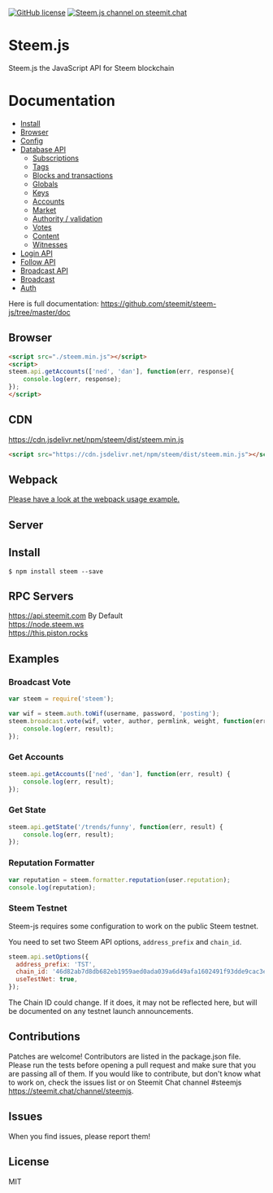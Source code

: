 [![GitHub license](https://img.shields.io/badge/license-MIT-blue.svg)](https://github.com/steemit/steem-js/blob/master/LICENSE)
[![Steem.js channel on steemit.chat](https://img.shields.io/badge/chat-steemit.chat-1c56a4.svg)](https://steemit.chat/channel/steemjs)

# Steem.js
Steem.js the JavaScript API for Steem blockchain

# Documentation

- [Install](https://github.com/steemit/steem-js/tree/master/doc#install)
- [Browser](https://github.com/steemit/steem-js/tree/master/doc#browser)
- [Config](https://github.com/steemit/steem-js/tree/master/doc#config)
- [Database API](https://github.com/steemit/steem-js/tree/master/doc#api)
    - [Subscriptions](https://github.com/steemit/steem-js/tree/master/doc#subscriptions)
    - [Tags](https://github.com/steemit/steem-js/tree/master/doc#tags)
    - [Blocks and transactions](https://github.com/steemit/steem-js/tree/master/doc#blocks-and-transactions)
    - [Globals](https://github.com/steemit/steem-js/tree/master/doc#globals)
    - [Keys](https://github.com/steemit/steem-js/tree/master/doc#keys)
    - [Accounts](https://github.com/steemit/steem-js/tree/master/doc#accounts)
    - [Market](https://github.com/steemit/steem-js/tree/master/doc#market)
    - [Authority / validation](https://github.com/steemit/steem-js/tree/master/doc#authority--validation)
    - [Votes](https://github.com/steemit/steem-js/tree/master/doc#votes)
    - [Content](https://github.com/steemit/steem-js/tree/master/doc#content)
    - [Witnesses](https://github.com/steemit/steem-js/tree/master/doc#witnesses)
- [Login API](https://github.com/steemit/steem-js/tree/master/doc#login)
- [Follow API](https://github.com/steemit/steem-js/tree/master/doc#follow-api)
- [Broadcast API](https://github.com/steemit/steem-js/tree/master/doc#broadcast-api)
- [Broadcast](https://github.com/steemit/steem-js/tree/master/doc#broadcast)
- [Auth](https://github.com/steemit/steem-js/tree/master/doc#auth)


Here is full documentation:
https://github.com/steemit/steem-js/tree/master/doc

## Browser
```html
<script src="./steem.min.js"></script>
<script>
steem.api.getAccounts(['ned', 'dan'], function(err, response){
    console.log(err, response);
});
</script>
```

## CDN
https://cdn.jsdelivr.net/npm/steem/dist/steem.min.js<br/>
```html
<script src="https://cdn.jsdelivr.net/npm/steem/dist/steem.min.js"></script>
```

## Webpack
[Please have a look at the webpack usage example.](https://github.com/steemit/steem-js/blob/master/examples/webpack-example)

## Server
## Install
```
$ npm install steem --save
```

## RPC Servers
https://api.steemit.com By Default<br/>
https://node.steem.ws<br/>
https://this.piston.rocks<br/>

## Examples
### Broadcast Vote
```js
var steem = require('steem');

var wif = steem.auth.toWif(username, password, 'posting');
steem.broadcast.vote(wif, voter, author, permlink, weight, function(err, result) {
	console.log(err, result);
});
```

### Get Accounts
```js
steem.api.getAccounts(['ned', 'dan'], function(err, result) {
	console.log(err, result);
});
```

### Get State
```js
steem.api.getState('/trends/funny', function(err, result) {
	console.log(err, result);
});
```

### Reputation Formatter
```js
var reputation = steem.formatter.reputation(user.reputation);
console.log(reputation);
```

### Steem Testnet
Steem-js requires some configuration to work on the public Steem testnet.

You need to set two Steem API options, `address_prefix` and `chain_id`.
```js
steem.api.setOptions({
  address_prefix: 'TST',
  chain_id: '46d82ab7d8db682eb1959aed0ada039a6d49afa1602491f93dde9cac3e8e6c32',
  useTestNet: true,
});
```

The Chain ID could change. If it does, it may not be reflected here, but will be documented on any testnet launch announcements.

## Contributions
Patches are welcome! Contributors are listed in the package.json file. Please run the tests before opening a pull request and make sure that you are passing all of them. If you would like to contribute, but don't know what to work on, check the issues list or on Steemit Chat channel #steemjs https://steemit.chat/channel/steemjs.

## Issues
When you find issues, please report them!

## License
MIT
